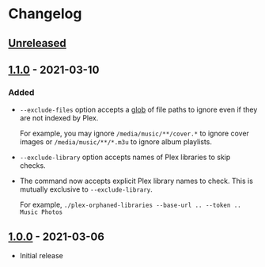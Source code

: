 # Changelog

## [Unreleased]


## [1.1.0] - 2021-03-10

### Added

* `--exclude-files` option accepts a [glob](https://en.wikipedia.org/wiki/Glob_(programming)) of file paths to ignore even if they are not indexed by Plex.

  For example, you may ignore `/media/music/**/cover.*` to ignore cover images or `/media/music/**/*.m3u` to ignore album playlists.
* `--exclude-library` option accepts names of Plex libraries to skip checks.
* The command now accepts explicit Plex library names to check. This is mutually exclusive to `--exclude-library`.

  For example, `./plex-orphaned-libraries --base-url .. --token .. Music Photos`


## [1.0.0] - 2021-03-06

 - Initial release


[Unreleased]: https://github.com/JakeWharton/plex-orphaned-files/compare/1.1.0...HEAD
[1.1.0]: https://github.com/JakeWharton/plex-orphaned-files/releases/tag/1.1.0
[1.0.0]: https://github.com/JakeWharton/plex-orphaned-files/releases/tag/1.0.0
